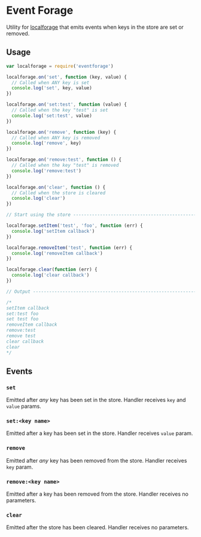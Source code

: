 # Event Forage

Utility for [localforage](https://github.com/mozilla/localForage) that emits events when keys in the store are set or removed.

## Usage

```js
var localforage = require('eventforage')

localforage.on('set', function (key, value) {
  // Called when ANY key is set
  console.log('set', key, value)
})

localforage.on('set:test', function (value) {
  // Called when the key "test" is set
  console.log('set:test', value)
})

localforage.on('remove', function (key) {
  // Called when ANY key is removed
  console.log('remove', key)
})

localforage.on('remove:test', function () {
  // Called when the key "test" is removed
  console.log('remove:test')
})

localforage.on('clear', function () {
  // Called when the store is cleared
  console.log('clear')
})

// Start using the store ------------------------------------------------------

localforage.setItem('test', 'foo', function (err) {
  console.log('setItem callback')
})

localforage.removeItem('test', function (err) {
  console.log('removeItem callback')
})

localforage.clear(function (err) {
  console.log('clear callback')
})

// Output ---------------------------------------------------------------------

/*
setItem callback
set:test foo
set test foo
removeItem callback
remove:test
remove test
clear callback
clear
*/
```

## Events

### `set`

Emitted after _any_ key has been set in the store. Handler receives `key` and `value` params.

### `set:<key name>`

Emitted after a key has been set in the store. Handler receives `value` param.

### `remove`

Emitted after _any_ key has been removed from the store. Handler receives `key` param.

### `remove:<key name>`

Emitted after a key has been removed from the store. Handler receives no parameters.

### `clear`

Emitted after the store has been cleared. Handler receives no parameters.
